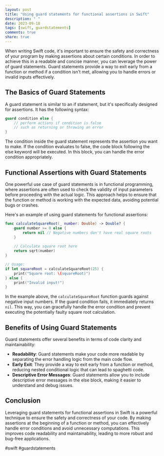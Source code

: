 ```yaml
---
layout: post
title: "Using guard statements for functional assertions in Swift"
description: " "
date: 2023-09-18
tags: [swift, guardstatements]
comments: true
share: true
---
```


When writing Swift code, it's important to ensure the safety and correctness of your program by making assertions about certain conditions. In order to achieve this in a readable and concise manner, you can leverage the power of guard statements. Guard statements provide a way to exit early from a function or method if a condition isn't met, allowing you to handle errors or invalid inputs effectively.

## The Basics of Guard Statements

A guard statement is similar to an if statement, but it's specifically designed for assertions. It has the following syntax:

```swift
guard condition else {
    // perform actions if condition is false
    // such as returning or throwing an error
}
```

The condition inside the guard statement represents the assertion you want to make. If the condition evaluates to false, the code block following the else keyword will be executed. In this block, you can handle the error condition appropriately.

## Functional Assertions with Guard Statements

One powerful use case of guard statements is in functional programming, where assertions are often used to check the validity of input parameters before proceeding with the actual logic. This approach helps to ensure that the function or method is working with the expected data, avoiding potential bugs or crashes.

Here's an example of using guard statements for functional assertions:

```swift
func calculateSquareRoot(_ number: Double) -> Double? {
    guard number >= 0 else {
        return nil // Negative numbers don't have real square roots
    }
    
    // Calculate square root here
    return sqrt(number)
}

// Usage:
if let squareRoot = calculateSquareRoot(25) {
    print("Square root: \(squareRoot)")
} else {
    print("Invalid input!")
}
```

In the example above, the `calculateSquareRoot` function guards against negative input numbers. If the guard condition fails, it immediately returns `nil`. This way, you can gracefully handle the error condition and prevent executing the potentially faulty square root calculation.

## Benefits of Using Guard Statements

Guard statements offer several benefits in terms of code clarity and maintainability:

- **Readability**: Guard statements make your code more readable by separating the error handling logic from the main code flow.
- **Early Exit**: They provide a way to exit early from a function or method, reducing nested conditional logic that can lead to spaghetti code.
- **Descriptive Error Messages**: Guard statements allow you to include descriptive error messages in the else block, making it easier to understand and debug issues.

## Conclusion

Leveraging guard statements for functional assertions in Swift is a powerful technique to ensure the safety and correctness of your code. By making assertions at the beginning of a function or method, you can effectively handle error conditions and avoid unnecessary computations. This improves code readability and maintainability, leading to more robust and bug-free applications.

#swift #guardstatements